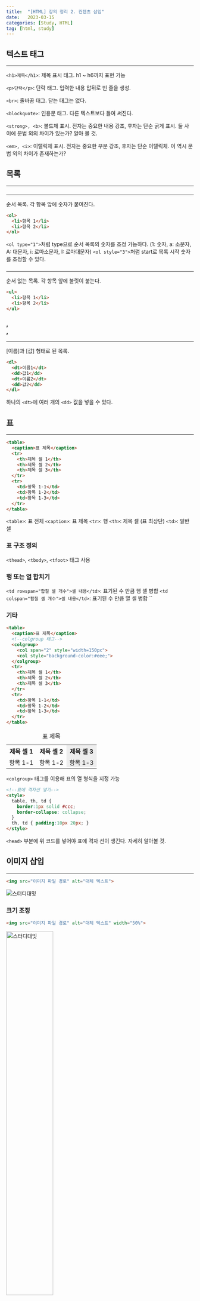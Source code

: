 ```yaml
---
title:  "[HTML] 강의 정리 2. 컨텐츠 삽입"
date:   2023-03-15
categories: [Study, HTML]
tag: [html, study]
---
```


## **텍스트 태그**
---

`<h1>제목</h1>`: 제목 표시 태그. h1 ~ h6까지 표현 가능

`<p>단락</p>`: 단락 태그. 입력한 내용 압뒤로 빈 줄을 생성.

`<br>`: 줄바꿈 태그. 닫는 태그는 없다.

`<blockquote>`: 인용문 태그. 다른 텍스트보다 들여 써진다.

`<strong>, <b>`: 볼드체 표시. 전자는 중요한 내용 강조, 후자는 단순 굵게 표시. 둘 사이에 문법 외의 차이가 있는가? 알아 볼 것.

`<em>, <i>`: 이탤릭체 표시. 전자는 중요한 부분 강조, 후자는 단순 이탤릭체. 이 역시 문법 외의 차이가 존재하는가?

## **목록**
---

### **<ol>**
---

순서 목록. 각 항목 앞에 숫자가 붙여진다.

```html
<ol>
  <li>항목 1</li>
  <li>항목 2</li>
</ol>
```
`<ol type="1">`처럼 type으로 순서 목록의 숫자를 조정 가능하다. (1: 숫자, a: 소문자, A: 대문자, i: 로마소문자, I: 로마대문자)
`<ol style="3">`처럼 start로 목록 시작 숫자를 조정할 수 있다.

### **<ul>**
---

순서 없는 목록. 각 항목 앞에 불릿이 붙는다.

```html
<ul>
  <li>항목 1</li>
  <li>항목 2</li>
</ul>
```

### **<dl>, <dt>, <dd>**
---

[이름]과 [값] 형태로 된 목록.

```html
<dl>
  <dt>이름1</dt>
  <dd>값1</dd>
  <dt>이름2</dt>
  <dd>값2</dd>
</dl>
```

하나의 `<dt>`에 여러 개의 `<dd>` 값을 넣을 수 있다.

## **표**
---

```html
<table>
  <caption>표 제목</caption>
  <tr>
    <th>제목 셀 1</th>
    <th>제목 셀 2</th>
    <th>제목 셀 3</th>
  </tr>
  <tr>
    <td>항목 1-1</td>
    <td>항목 1-2</td>
    <td>항목 1-3</td>
  </tr>
</table>    
```

`<table>`: 표 전체
`<caption>`: 표 제목
`<tr>`: 행
`<th>`: 제목 셀 (표 최상단)
`<td>`: 일반 셀

### **표 구조 정의**
`<thead>`, `<tbody>`, `<tfoot>` 태그 사용

### **행 또는 열 합치기**
`<td rowspan="합칠 셀 개수">셀 내용</td>`: 표기된 수 만큼 행 셀 병합
`<td colspan="합칠 셀 개수">셀 내용</td>`: 표기된 수 만큼 열 셀 병합
``

### **기타**

```html
<table>
  <caption>표 제목</caption>
  <!--colgroup 태그-->
  <colgroup>
    <col span="2" style="width=150px">
    <col style="background-color:#eee;"> 
  </colgroup>
  <tr>
    <th>제목 셀 1</th>
    <th>제목 셀 2</th>
    <th>제목 셀 3</th>
  </tr>
  <tr>
    <td>항목 1-1</td>
    <td>항목 1-2</td>
    <td>항목 1-3</td>
  </tr>
</table>   
```

<table>
  <caption>표 제목</caption>
  <!--colgroup 태그-->
  <colgroup>
    <col span="2" style="width=150px">
    <col style="background-color:#eee;"> 
  </colgroup>
  <tr>
    <th>제목 셀 1</th>
    <th>제목 셀 2</th>
    <th>제목 셀 3</th>
  </tr>
  <tr>
    <td>항목 1-1</td>
    <td>항목 1-2</td>
    <td>항목 1-3</td>
  </tr>
</table>

`<colgroup>` 태그를 이용해 표의 열 형식을 지정 가능

```html
<!--표에 격자선 넣기-->
<style>
  table, th, td {
    border:1px solid #ccc;
    border-collapse: collapse;
  }
  th, td { padding:10px 20px; }
</style>
```
`<head>` 부분에 위 코드를 넣어야 표에 격자 선이 생긴다. 자세히 알아볼 것.

## **이미지 삽입**
---

```html
<img src="이미지 파일 경로" alt="대체 텍스트">
```

<img src="/assets/img/20230313/stevenking.jpg" alt="스터디대밋">

### **크기 조정**

```html
<img src="이미지 파일 경로" alt="대체 텍스트" width="50%">
```

<img src="/assets/img/20230313/stevenking.jpg" alt="스터디대밋" width="50%">

`%` 사용 시 백분율 조정, 일반 숫자 사용 시 픽셀 개수로 조정한다.

## **오디오, 비디오 삽입**
---

`<object>` 태그를 이용해 음악, 동영상, 자바 애플릿, PDF 파일 등 다양한 객체 삽입 가능

```html
<object width="너비" height="높이" data="파일"></object>
```
닫는 태그가 존재한다.

`<embed>` 태그를 이용해 `<object>`, `<audio>`, `<video>` 태그를 지원하는 브라우저에서 사용 가능.

```html
<embed src="파일 경로" width="너비" height="높이">
```

### **오디오**

```html
<audio src="오디오 파일 경로"></audio>
```

### **비디오**

```html
<video src="비디오 파일 경로"></audio>
```

### **오디오, 비디오 태그 속성**

|속성|설명|
|:---|:---|
|`controls`|플레이어 화면에 컨트롤 바 표시|
|`autoplay`|자동 재생|
|`loop`|반복 재생|
|`muted`|음소거|
|`preload`|페이지 불러올 때 오디오, 비디오 파일 로딩 방식 지정. `auto`(기본값), `metadata`, `none`|
|`width`, `height`|비디오 플레이어 크기 지정. 하나만 지정하면 나머지는 자동 계산|
|`poster="파일 이름"`|`<video>` 태그에서 사용, 재생 전 표시할 썸네일 이미지 지정|

## **하이퍼링크**
---

```html
<a href="https://yycosmo.github.io">하이퍼링크 테스트</a>
```

<a href="https://yycosmo.github.io">하이퍼링크 테스트</a>

`target="blank"`로 지정하면 연결된 문서가 새 탭으로 열림.

